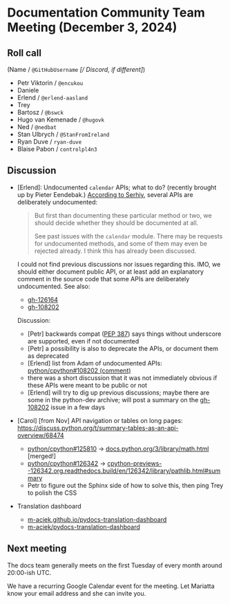 # Documentation Community Team Meeting (December 3, 2024)


## Roll call

(Name / `@GitHubUsername` _[/ Discord, if different]_)

- Petr Viktorin / `@encukou`
- Daniele
- Erlend / `@erlend-aasland`
- Trey
- Bartosz / `@bswck`
- Hugo van Kemenade / `@hugovk`
- Ned / `@nedbat`
- Stan Ulbrych / `@StanFromIreland`
- Ryan Duve / `ryan-duve`
- Blaise Pabon / `controlpl4n3`

## Discussion

- [Erlend]: Undocumented `calendar` APIs; what to do? (recently brought up by Pieter
  Eendebak.)
  [According to Serhiy](https://github.com/python/cpython/pull/108192#discussion_r1299892823),
  several APIs are deliberately undocumented:

  > But first than documenting these particular method or two, we should decide whether
  > they should be documented at all.
  >
  > See past issues with the `calendar` module. There may be requests for undocumented
  > methods, and some of them may even be rejected already. I think this has already
  > been discussed.

  I could not find previous discussions nor issues regarding this. IMO, we should either
  document public API, or at least add an explanatory comment in the source code that
  some APIs are deliberately undocumented. See also:

  - [gh-126164](https://github.com/python/cpython/issues/126164)
  - [gh-108202](https://github.com/python/cpython/issues/108202)

  Discussion:

  - [Petr] backwards compat ([PEP 387](https://peps.python.org/pep-0387/)) says things
    without underscore are supported, even if not documented
  - [Petr] a possibility is also to deprecate the APIs, or document them as deprecated
  - [Erlend] list from Adam of undocumented APIs:
    [python/cpython#108202 (comment)](https://github.com/python/cpython/issues/108202#issuecomment-1686798068)
  - there was a short discussion that it was not immediately obvious if these APIs were
    meant to be public or not
  - [Erlend] will try to dig up previous discussions; maybe there are some in the
    python-dev archive; will post a summary on the
    [gh-108202](https://github.com/python/cpython/issues/108202) issue in a few days

- [Carol] [from Nov] API navigation or tables on long pages:
  <https://discuss.python.org/t/summary-tables-as-an-api-overview/68474>

  - [python/cpython#125810](https://github.com/python/cpython/pull/125810) ->
    [docs.python.org/3/library/math.html](https://docs.python.org/3/library/math.html)
    [merged!]
  - [python/cpython#126342](https://github.com/python/cpython/pull/126342) ->
    [cpython-previews--126342.org.readthedocs.build/en/126342/library/pathlib.html#summary](https://cpython-previews--126342.org.readthedocs.build/en/126342/library/pathlib.html#summary)
  - Petr to figure out the Sphinx side of how to solve this, then ping Trey to polish
    the CSS

- Translation dashboard
  - [m-aciek.github.io/pydocs-translation-dashboard](https://m-aciek.github.io/pydocs-translation-dashboard/)
  - [m-aciek/pydocs-translation-dashboard](https://github.com/m-aciek/pydocs-translation-dashboard)

## Next meeting

The docs team generally meets on the first Tuesday of every month around 20:00-ish UTC.

We have a recurring Google Calendar event for the meeting. Let Mariatta know your email
address and she can invite you.
